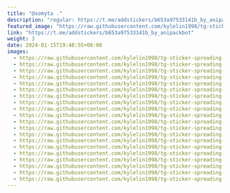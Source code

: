 ```yaml
---
title: "@somyta ."
description: "regular: https://t.me/addstickers/b653a97533141b_by_anipackbot"
featured_image: "https://raw.githubusercontent.com/kylelin1998/tg-sticker-spreading-worldwide-images/main/img/938995c4-1778-4ad8-99e6-d30925751a62.jpg"
link: "https://t.me/addstickers/b653a97533141b_by_anipackbot"
weight: 3
date: 2024-01-15T19:48:55+08:00
images:
  - https://raw.githubusercontent.com/kylelin1998/tg-sticker-spreading-worldwide-images/main/img/938995c4-1778-4ad8-99e6-d30925751a62.jpg
  - https://raw.githubusercontent.com/kylelin1998/tg-sticker-spreading-worldwide-images/main/img/e1e4aa4f-f2d3-41e2-9329-c5b8fabdfef3.jpg
  - https://raw.githubusercontent.com/kylelin1998/tg-sticker-spreading-worldwide-images/main/img/d4379905-58ca-4716-8fb2-199604a5e1aa.jpg
  - https://raw.githubusercontent.com/kylelin1998/tg-sticker-spreading-worldwide-images/main/img/04bf0bcf-fd91-4b2e-a59e-3057e2e1f351.jpg
  - https://raw.githubusercontent.com/kylelin1998/tg-sticker-spreading-worldwide-images/main/img/57c92a62-e29c-4676-ab23-73370485ccb3.jpg
  - https://raw.githubusercontent.com/kylelin1998/tg-sticker-spreading-worldwide-images/main/img/4bed13e1-718f-4eba-bcbe-6e9a0591dcbf.jpg
  - https://raw.githubusercontent.com/kylelin1998/tg-sticker-spreading-worldwide-images/main/img/3e30acfb-3178-487c-b4a2-d66889765cf7.jpg
  - https://raw.githubusercontent.com/kylelin1998/tg-sticker-spreading-worldwide-images/main/img/1cadc5db-a573-4752-bd2c-022759f0bf6b.jpg
  - https://raw.githubusercontent.com/kylelin1998/tg-sticker-spreading-worldwide-images/main/img/1d9c2a84-5dc1-4c55-bd1d-89f2cb408465.jpg
  - https://raw.githubusercontent.com/kylelin1998/tg-sticker-spreading-worldwide-images/main/img/c5305878-86fb-4a85-9085-1319a0240f06.jpg
  - https://raw.githubusercontent.com/kylelin1998/tg-sticker-spreading-worldwide-images/main/img/aaf98891-8c7f-4c87-9af4-9918026d2045.jpg
  - https://raw.githubusercontent.com/kylelin1998/tg-sticker-spreading-worldwide-images/main/img/1011f7a1-6641-43b7-a0ce-66e2c60e80d9.jpg
  - https://raw.githubusercontent.com/kylelin1998/tg-sticker-spreading-worldwide-images/main/img/60cf99a9-bb47-4ad2-8aab-49e1bbe78471.jpg
  - https://raw.githubusercontent.com/kylelin1998/tg-sticker-spreading-worldwide-images/main/img/95b82d90-2dd3-4e97-bc95-49eee816658b.jpg
  - https://raw.githubusercontent.com/kylelin1998/tg-sticker-spreading-worldwide-images/main/img/464883de-e572-4a89-9e9f-18c80f9aacb1.jpg
  - https://raw.githubusercontent.com/kylelin1998/tg-sticker-spreading-worldwide-images/main/img/2e97359b-f572-4c69-96d0-03e717668bff.jpg
  - https://raw.githubusercontent.com/kylelin1998/tg-sticker-spreading-worldwide-images/main/img/ae1fbece-cc05-4763-929b-358036c9d23b.jpg
  - https://raw.githubusercontent.com/kylelin1998/tg-sticker-spreading-worldwide-images/main/img/1b0e5675-4889-49ce-a88e-93e3bc569be8.jpg
  - https://raw.githubusercontent.com/kylelin1998/tg-sticker-spreading-worldwide-images/main/img/1f9acd14-ebcc-47e7-b32a-045ee1807dfa.jpg
  - https://raw.githubusercontent.com/kylelin1998/tg-sticker-spreading-worldwide-images/main/img/abbd097a-51ff-4126-afd2-8a3103139f95.jpg
---
```

